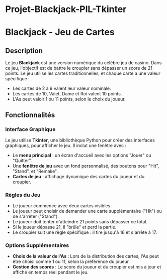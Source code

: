 # Projet-Blackjack-PIL-Tkinter

# Blackjack - Jeu de Cartes

## Description

Le jeu **Blackjack** est une version numérique du célèbre jeu de casino. Dans ce jeu, l'objectif est de battre le croupier sans dépasser un score de 21 points. Le jeu utilise les cartes traditionnelles, et chaque carte a une valeur spécifique :

- Les cartes de 2 à 9 valent leur valeur nominale.
- Les cartes de 10, Valet, Dame et Roi valent 10 points.
- L'As peut valoir 1 ou 11 points, selon le choix du joueur.

## Fonctionnalités

### Interface Graphique
Le jeu utilise **Tkinter**, une bibliothèque Python pour créer des interfaces graphiques, pour afficher le jeu. Il inclut une fenêtre avec :
- Le **menu principal** : un écran d'accueil avec les options "Jouer" ou "Quitter".
- Une **fenêtre de jeu** avec un fond personnalisé, des boutons pour "Hit", "Stand", et "Remake".
- **Cartes de jeu** : affichage dynamique des cartes du joueur et du croupier.

### Règles du Jeu
- Le joueur commence avec deux cartes visibles.
- Le joueur peut choisir de demander une carte supplémentaire ("Hit") ou de s'arrêter ("Stand").
- Le joueur doit tenter d'atteindre 21 points sans dépasser ce total.
- Si le joueur dépasse 21, il "brûle" et perd la partie.
- Le croupier suit une règle spécifique : il tire jusqu'à 16 et s'arrête à 17.

### Options Supplémentaires
- **Choix de la valeur de l'As** : Lors de la distribution des cartes, l'As peut être choisi comme 1 ou 11, selon la préférence du joueur.
- **Gestion des scores** : Le score du joueur et du croupier est mis à jour et affiché en temps réel pendant le jeu.
